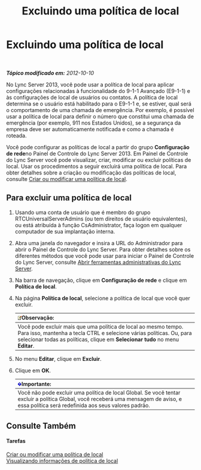 ﻿---
title: Excluindo uma política de local
TOCTitle: Excluindo uma política de local
ms:assetid: 8ca9ba10-f45f-435a-b39c-519d251e9085
ms:mtpsurl: https://technet.microsoft.com/pt-br/library/JJ688125(v=OCS.15)
ms:contentKeyID: 49886301
ms.date: 05/19/2016
mtps_version: v=OCS.15
ms.translationtype: HT
---

# Excluindo uma política de local

 

_**Tópico modificado em:** 2012-10-10_

No Lync Server 2013, você pode usar a política de local para aplicar configurações relacionadas à funcionalidade do 9-1-1 Avançado (E9-1-1) e às configurações de local de usuários ou contatos. A política de local determina se o usuário está habilitado para o E9-1-1 e, se estiver, qual será o comportamento de uma chamada de emergência. Por exemplo, é possível usar a política de local para definir o número que constitui uma chamada de emergência (por exemplo, 911 nos Estados Unidos), se a segurança da empresa deve ser automaticamente notificada e como a chamada é roteada.

Você pode configurar as políticas de local a partir do grupo **Configuração de rede**no Painel de Controle do Lync Server 2013. Em Painel de Controle do Lync Server você pode visualizar, criar, modificar ou excluir políticas de local. Usar os procedimentos a seguir excluirá uma política de local. Para obter detalhes sobre a criação ou modificação das políticas de local, consulte [Criar ou modificar uma política de local](lync-server-2013-creating-or-modifying-a-location-policy.md).

## Para excluir uma política de local

1.  Usando uma conta de usuário que é membro do grupo RTCUniversalServerAdmins (ou tem direitos de usuário equivalentes), ou está atribuída à função CsAdministrator, faça logon em qualquer computador de sua implantação interna.

2.  Abra uma janela do navegador e insira a URL do Administrador para abrir o Painel de Controle do Lync Server. Para obter detalhes sobre os diferentes métodos que você pode usar para iniciar o Painel de Controle do Lync Server, consulte [Abrir ferramentas administrativas do Lync Server](lync-server-2013-open-lync-server-administrative-tools.md).

3.  Na barra de navegação, clique em **Configuração de rede** e clique em **Política de local**.

4.  Na página **Política de local**, selecione a política de local que você quer excluir.
    
    <table>
    <thead>
    <tr class="header">
    <th><img src="images/Gg425756.note(OCS.15).gif" title="note" alt="note" />Observação:</th>
    </tr>
    </thead>
    <tbody>
    <tr class="odd">
    <td>Você pode excluir mais que uma política de local ao mesmo tempo. Para isso, mantenha a tecla CTRL e selecione várias políticas. Ou, para selecionar todas as políticas, clique em <strong>Selecionar tudo</strong> no menu <strong>Editar</strong>.</td>
    </tr>
    </tbody>
    </table>


5.  No menu **Editar**, clique em **Excluir**.

6.  Clique em **OK**.
    
    <table>
    <thead>
    <tr class="header">
    <th><img src="images/Gg425939.important(OCS.15).gif" title="important" alt="important" />Importante:</th>
    </tr>
    </thead>
    <tbody>
    <tr class="odd">
    <td>Você não pode excluir uma política de local Global. Se você tentar excluir a política Global, você receberá uma mensagem de aviso, e essa política será redefinida aos seus valores padrão.</td>
    </tr>
    </tbody>
    </table>


## Consulte Também

#### Tarefas

[Criar ou modificar uma política de local](lync-server-2013-creating-or-modifying-a-location-policy.md)  
[Visualizando informações de política de local](lync-server-2013-viewing-location-policy-information.md)

